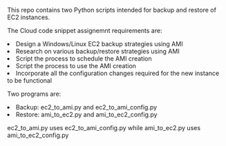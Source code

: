 This repo contains two Python scripts intended for backup and restore of EC2 instances.

The Cloud code snippet assignemnt requirements are: 
<li>Design a Windows/Linux EC2 backup strategies using AMI</li>
<li>Research on various backup/restore strategies using AMI</li>
<li>Script the process to schedule the AMI creation</li>
<li>Script the process to use the AMI creation</li>
<li>Incorporate all the configuration changes required for the new instance to be functional</li>

Two programs are: 
<li>Backup: ec2_to_ami.py and ec2_to_ami_config.py</li>
<li>Restore: ami_to_ec2.py and ami_to_ec2_config.py</li>

ec2_to_ami.py uses ec2_to_ami_config.py while ami_to_ec2.py uses ami_to_ec2_config.py
